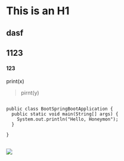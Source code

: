 This is an H1
=============
dasf
------

## 1123
#### 123

print(x)
> pirnt(y)


<pre>
<code>
public class BootSpringBootApplication {
  public static void main(String[] args) {
    System.out.println("Hello, Honeymon");
  }

}
</code>
</pre>


![](2023-02-08-18-21-19.png)

